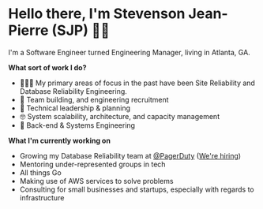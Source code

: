 # Hello there, I'm Stevenson Jean-Pierre (SJP) 👋🏿

I'm a Software Engineer turned Engineering Manager, living in Atlanta, GA.

**What sort of work I do?**

- 👨🏿‍💻 My primary areas of focus in the past have been Site Reliability and Database Reliability Engineering.
- 🌱 Team building, and engineering recruitment
- 🤠 Technical leadership & planning
- 🤓 System scalability, architecture, and capacity management
- 👾 Back-end & Systems Engineering

**What I'm currently working on**
- Growing my Database Reliability team at [@PagerDuty](https://www.pagerduty.com/) ([We're hiring](https://boards.greenhouse.io/pagerduty))
- Mentoring under-represented groups in tech
- All things Go
- Making use of AWS services to solve problems
- Consulting for small businesses and startups, especially with regards to infrastructure
